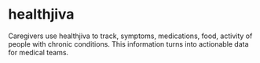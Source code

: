 # healthjiva
Caregivers use healthjiva to track, symptoms, medications, food, activity of people with chronic conditions. This information turns into actionable data for medical teams.
